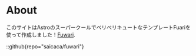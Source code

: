 # About
このサイトはAstroのスーパークールでベリベリキュートなテンプレートFuariを使って作成しました！[Fuwari](https://github.com/saicaca/fuwari).

::github{repo="saicaca/fuwari"}
